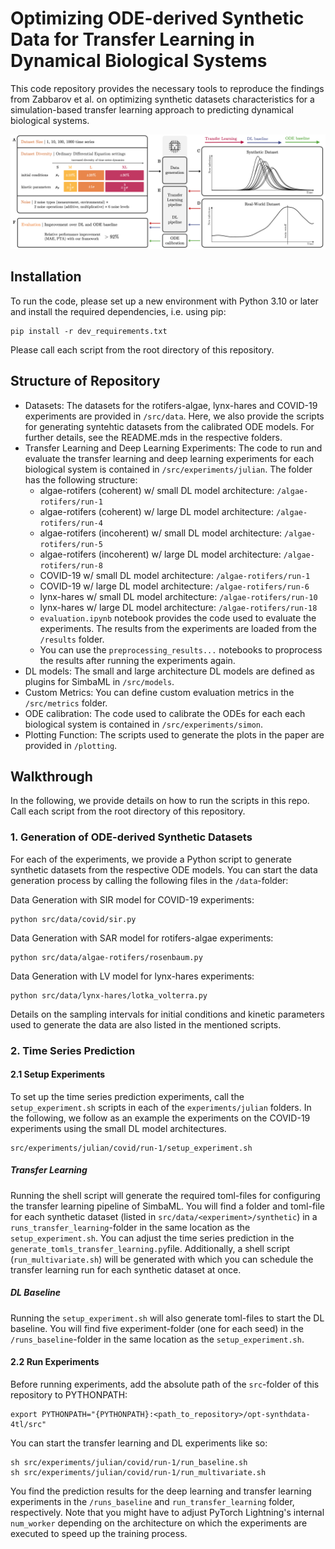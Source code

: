 # Optimizing ODE-derived Synthetic Data for Transfer Learning in Dynamical Biological Systems

This code repository provides the necessary tools to reproduce the findings from Zabbarov et al. on optimizing synthetic datasets characteristics for a simulation-based transfer learning approach to predicting dynamical biological systems.

![Overview of Experimental Setup](figures/visual_abstract.png)

## Installation

To run the code, please set up a new environment with Python 3.10 or later and install the required dependencies, i.e. using pip:
```
pip install -r dev_requirements.txt
```
Please call each script from the root directory of this repository.

## Structure of Repository

- Datasets: The datasets for the rotifers-algae, lynx-hares and COVID-19 experiments are provided in `/src/data`. Here, we also provide the scripts for generating syntehtic datasets from the calibrated ODE models. For further details, see the README.mds in the respective folders.
- Transfer Learning and Deep Learning Experiments: The code to run and evaluate the transfer learning and deep learning experiments for each biological system is contained in `/src/experiments/julian`. The folder has the following structure:
    - algae-rotifers (coherent) w/ small DL model architecture: `/algae-rotifers/run-1`
    - algae-rotifers (coherent) w/ large DL model architecture: `/algae-rotifers/run-4`
    - algae-rotifers (incoherent) w/ small DL model architecture: `/algae-rotifers/run-5`
    - algae-rotifers (incoherent) w/ large DL model architecture: `/algae-rotifers/run-8`
    - COVID-19 w/ small DL model architecture: `/algae-rotifers/run-1`
    - COVID-19 w/ large DL model architecture: `/algae-rotifers/run-6`
    - lynx-hares w/ small DL model architecture: `/algae-rotifers/run-10`
    - lynx-hares w/ large DL model architecture: `/algae-rotifers/run-18`
    - `evaluation.ipynb` notebook provides the code used to evaluate the experiments. The results from the experiments are loaded from the `/results` folder.
    - You can use the `preprocessing_results...` notebooks to proprocess the results after running the experiments again. 
- DL models: The small and large architecture DL models are defined as plugins for SimbaML in `/src/models`.
- Custom Metrics: You can define custom evaluation metrics in the `/src/metrics` folder.
- ODE calibration: The code used to calibrate the ODEs for each each biological system is contained in `/src/experiments/simon`.
- Plotting Function: The scripts used to generate the plots in the paper are provided in `/plotting`.

## Walkthrough

In the following, we provide details on how to run the scripts in this repo. Call each script from the root directory of this repository.

### 1. Generation of ODE-derived Synthetic Datasets

For each of the experiments, we provide a Python script to generate synthetic datasets from the respective ODE models.
You can start the data generation process by calling the following files in the `/data`-folder:

Data Generation with SIR model for COVID-19 experiments:
```
python src/data/covid/sir.py
```

Data Generation with SAR model for rotifers-algae experiments:
```
python src/data/algae-rotifers/rosenbaum.py
```

Data Generation with LV model for lynx-hares experiments:
```
python src/data/lynx-hares/lotka_volterra.py
```

Details on the sampling intervals for initial conditions and kinetic parameters used to generate the data are also listed in the mentioned scripts.

### 2. Time Series Prediction

#### 2.1 Setup Experiments

To set up the time series prediction experiments, call the `setup_experiment.sh` scripts in each of the `experiments/julian` folders. In the following, we follow as an example the experiments on the COVID-19 experiments using the small DL model architectures.
```
src/experiments/julian/covid/run-1/setup_experiment.sh
```

##### Transfer Learning
Running the shell script will generate the required toml-files for configuring the transfer learning pipeline of SimbaML. You will find a folder and toml-file for each synthetic dataset (listed in `src/data/<experiment>/synthetic`) in a `runs_transfer_learning`-folder in the same location as the `setup_experiment.sh`.  You can adjust the time series prediction in the `generate_tomls_transfer_learning.py`file. Additionally, a shell script (`run_multivariate.sh`) will be generated with which you can schedule the transfer learning run for each synthetic dataset at once.

##### DL Baseline
Running the `setup_experiment.sh` will also generate toml-files to start the DL baseline. You will find five experiment-folder (one for each seed) in the `/runs_baseline`-folder in the same location as the `setup_experiment.sh`.

#### 2.2 Run Experiments

Before running experiments, add the absolute path of the `src`-folder of this repository to PYTHONPATH:
```
export PYTHONPATH="{PYTHONPATH}:<path_to_repository>/opt-synthdata-4tl/src"
```

You can start the transfer learning and DL experiments like so:
```
sh src/experiments/julian/covid/run-1/run_baseline.sh
sh src/experiments/julian/covid/run-1/run_multivariate.sh
```

You find the prediction results for the deep learning and transfer learning experiments in the `/runs_baseline` and `run_transfer_learning` folder, respectively. Note that you might have to adjust PyTorch Lightning's internal `num_worker` depending on the architecture on which the experiments are executed to speed up the training process.